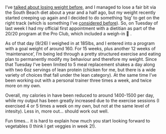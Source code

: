 I&#8217;ve <a href="http://www.duncanmackenzie.net/blog/Feeling-like-it-is-time-to-get-rid-of-the-flab/" target="_blank" class="broken_link">talked about losing weight before</a>, and I managed to lose a fair bit via the South Beach diet about a year and a half ago, but my weight recently started creeping up again and I decided to do something &#8216;big&#8217; to get on the right track (which is something I&#8217;ve <a href="http://www.duncanmackenzie.net/blog/Back-in-Redmond/" target="_blank" class="broken_link">considered before</a>). So, on Tuesday of last week I had my official first appointment with a dietitian as part of the 20/20 program at the Pro Club, which included a weigh-in 🙂 .

As of that day (9/26) I weighed in at 185lbs, and I entered into a program with a goal weight of around 160. For 15 weeks, plus another 12 weeks of &#8216;maintenance&#8217;, I&#8217;m being led through a pretty structured exercise and eating plan to permanently modify my behaviour and therefore my weight. Since that Tuesday I&#8217;ve been limited to 5 meal replacement shakes a day along with&nbsp;two 6oz servings of lean protein (chicken for me, but there is a wide variety of choices that fall under the lean category). At the same time I&#8217;ve been working out with a personal trainer three times a week, and twice more on my own.

Overall, my calories in have been reduced to around 1400-1500 per day, while my output has been greatly increased due to the exercise sessions (I exercised 4 or 5 times a week on my own, but not at the same level of intesity). Less in, more out&#8230; should work out well.

Fun times&#8230; it is hard to explain how much you start looking forward to vegetables (I think I get veggies in week 2!).